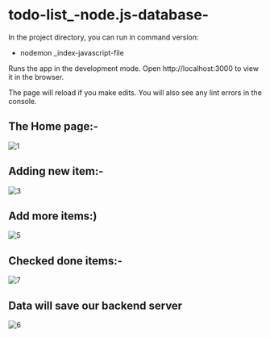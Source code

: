 # todo-list_-node.js-database-
In the project directory, you can run in command version:

- nodemon _index-javascript-file  

Runs the app in the development mode.
Open http://localhost:3000 to view it in the browser.

The page will reload if you make edits.
You will also see any lint errors in the console.
## The Home page:-

![1](https://user-images.githubusercontent.com/124357186/227756172-e287ea91-f4ff-4837-bcbb-ff91909b8748.png)

## Adding new item:-

![3](https://user-images.githubusercontent.com/124357186/227756255-43324ecc-41ab-4fb1-b72a-4b990c199afd.png)

## Add more items:)
![5](https://user-images.githubusercontent.com/124357186/227756234-80ed7ae2-f9fe-424f-8084-6823ab360d55.png)

## Checked done items:-
![7](https://user-images.githubusercontent.com/124357186/227756282-5bc70bb2-215b-402d-8371-9d83b19c9968.png)


## Data will save our backend server
![6](https://user-images.githubusercontent.com/124357186/227756285-64b8df33-4143-4e43-bdcf-96a2678e35b8.png)

